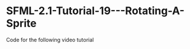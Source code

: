 SFML-2.1-Tutorial-19---Rotating-A-Sprite
========================================

Code for the following video tutorial 
